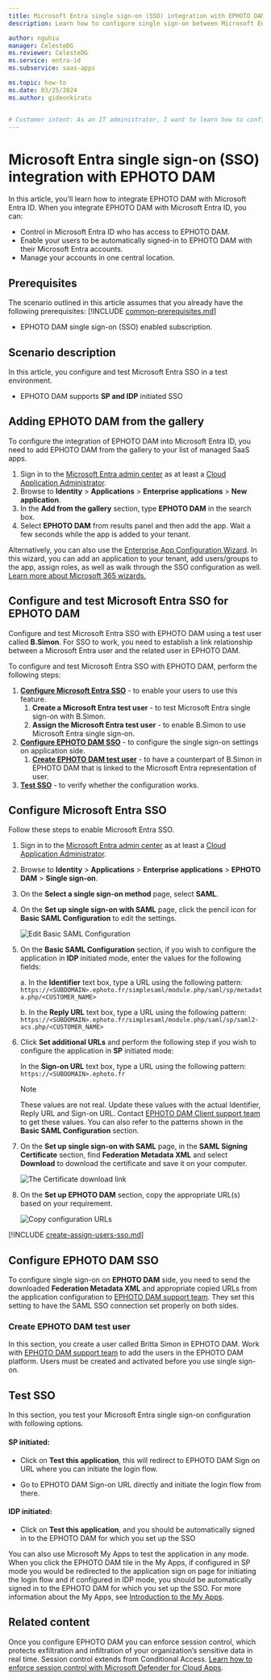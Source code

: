 ```yaml
---
title: Microsoft Entra single sign-on (SSO) integration with EPHOTO DAM
description: Learn how to configure single sign-on between Microsoft Entra ID and EPHOTO DAM.

author: nguhiu
manager: CelesteDG
ms.reviewer: CelesteDG
ms.service: entra-id
ms.subservice: saas-apps

ms.topic: how-to
ms.date: 03/25/2024
ms.author: gideonkiratu


# Customer intent: As an IT administrator, I want to learn how to configure single sign-on between Microsoft Entra ID and EPHOTO DAM so that I can control who has access to EPHOTO DAM, enable automatic sign-in with Microsoft Entra accounts, and manage my accounts in one central location.
---
```


# Microsoft Entra single sign-on (SSO) integration with EPHOTO DAM

In this article,  you'll learn how to integrate EPHOTO DAM with Microsoft Entra ID. When you integrate EPHOTO DAM with Microsoft Entra ID, you can:

* Control in Microsoft Entra ID who has access to EPHOTO DAM.
* Enable your users to be automatically signed-in to EPHOTO DAM with their Microsoft Entra accounts.
* Manage your accounts in one central location.

## Prerequisites
The scenario outlined in this article assumes that you already have the following prerequisites:
[!INCLUDE [common-prerequisites.md](~/identity/saas-apps/includes/common-prerequisites.md)]
* EPHOTO DAM single sign-on (SSO) enabled subscription.

## Scenario description

In this article,  you configure and test Microsoft Entra SSO in a test environment.

* EPHOTO DAM supports **SP and IDP** initiated SSO

## Adding EPHOTO DAM from the gallery

To configure the integration of EPHOTO DAM into Microsoft Entra ID, you need to add EPHOTO DAM from the gallery to your list of managed SaaS apps.

1. Sign in to the [Microsoft Entra admin center](https://entra.microsoft.com) as at least a [Cloud Application Administrator](~/identity/role-based-access-control/permissions-reference.md#cloud-application-administrator).
1. Browse to **Identity** > **Applications** > **Enterprise applications** > **New application**.
1. In the **Add from the gallery** section, type **EPHOTO DAM** in the search box.
1. Select **EPHOTO DAM** from results panel and then add the app. Wait a few seconds while the app is added to your tenant.

 Alternatively, you can also use the [Enterprise App Configuration Wizard](https://portal.office.com/AdminPortal/home?Q=Docs#/azureadappintegration). In this wizard, you can add an application to your tenant, add users/groups to the app, assign roles, as well as walk through the SSO configuration as well. [Learn more about Microsoft 365 wizards.](/microsoft-365/admin/misc/azure-ad-setup-guides)


<a name='configure-and-test-azure-ad-sso-for-ephoto-dam'></a>

## Configure and test Microsoft Entra SSO for EPHOTO DAM

Configure and test Microsoft Entra SSO with EPHOTO DAM using a test user called **B.Simon**. For SSO to work, you need to establish a link relationship between a Microsoft Entra user and the related user in EPHOTO DAM.

To configure and test Microsoft Entra SSO with EPHOTO DAM, perform the following steps:

1. **[Configure Microsoft Entra SSO](#configure-azure-ad-sso)** - to enable your users to use this feature.
    1. **Create a Microsoft Entra test user** - to test Microsoft Entra single sign-on with B.Simon.
    1. **Assign the Microsoft Entra test user** - to enable B.Simon to use Microsoft Entra single sign-on.
1. **[Configure EPHOTO DAM SSO](#configure-ephoto-dam-sso)** - to configure the single sign-on settings on application side.
    1. **[Create EPHOTO DAM test user](#create-ephoto-dam-test-user)** - to have a counterpart of B.Simon in EPHOTO DAM that is linked to the Microsoft Entra representation of user.
1. **[Test SSO](#test-sso)** - to verify whether the configuration works.

<a name='configure-azure-ad-sso'></a>

## Configure Microsoft Entra SSO

Follow these steps to enable Microsoft Entra SSO.

1. Sign in to the [Microsoft Entra admin center](https://entra.microsoft.com) as at least a [Cloud Application Administrator](~/identity/role-based-access-control/permissions-reference.md#cloud-application-administrator).
1. Browse to **Identity** > **Applications** > **Enterprise applications** > **EPHOTO DAM** > **Single sign-on**.
1. On the **Select a single sign-on method** page, select **SAML**.
1. On the **Set up single sign-on with SAML** page, click the pencil icon for **Basic SAML Configuration** to edit the settings.

   ![Edit Basic SAML Configuration](common/edit-urls.png)

1. On the **Basic SAML Configuration** section, if you wish to configure the application in **IDP** initiated mode, enter the values for the following fields:

    a. In the **Identifier** text box, type a URL using the following pattern:
    `https://<SUBDOMAIN>.ephoto.fr/simplesaml/module.php/saml/sp/metadata.php/<CUSTOMER_NAME>`

    b. In the **Reply URL** text box, type a URL using the following pattern:
    `https://<SUBDOMAIN>.ephoto.fr/simplesaml/module.php/saml/sp/saml2-acs.php/<CUSTOMER_NAME>`

1. Click **Set additional URLs** and perform the following step if you wish to configure the application in **SP** initiated mode:

    In the **Sign-on URL** text box, type a URL using the following pattern:
    `https://<SUBDOMAIN>.ephoto.fr`

	> [!NOTE]
	> These values are not real. Update these values with the actual Identifier, Reply URL and Sign-on URL. Contact [EPHOTO DAM Client support team](mailto:support-systeme@einden.fr) to get these values. You can also refer to the patterns shown in the **Basic SAML Configuration** section.

1. On the **Set up single sign-on with SAML** page, in the **SAML Signing Certificate** section,  find **Federation Metadata XML** and select **Download** to download the certificate and save it on your computer.

	![The Certificate download link](common/metadataxml.png)

1. On the **Set up EPHOTO DAM** section, copy the appropriate URL(s) based on your requirement.

	![Copy configuration URLs](common/copy-configuration-urls.png)
<a name='create-an-azure-ad-test-user'></a>

[!INCLUDE [create-assign-users-sso.md](~/identity/saas-apps/includes/create-assign-users-sso.md)]

## Configure EPHOTO DAM SSO

To configure single sign-on on **EPHOTO DAM** side, you need to send the downloaded **Federation Metadata XML** and appropriate copied URLs from the application configuration to [EPHOTO DAM support team](mailto:support-systeme@einden.fr). They set this setting to have the SAML SSO connection set properly on both sides.

### Create EPHOTO DAM test user

In this section, you create a user called Britta Simon in EPHOTO DAM. Work with [EPHOTO DAM support team](mailto:support-systeme@einden.fr) to add the users in the EPHOTO DAM platform. Users must be created and activated before you use single sign-on.

## Test SSO 

In this section, you test your Microsoft Entra single sign-on configuration with following options. 

#### SP initiated:

* Click on **Test this application**, this will redirect to EPHOTO DAM Sign on URL where you can initiate the login flow.  

* Go to EPHOTO DAM Sign-on URL directly and initiate the login flow from there.

#### IDP initiated:

* Click on **Test this application**, and you should be automatically signed in to the EPHOTO DAM for which you set up the SSO 

You can also use Microsoft My Apps to test the application in any mode. When you click the EPHOTO DAM tile in the My Apps, if configured in SP mode you would be redirected to the application sign on page for initiating the login flow and if configured in IDP mode, you should be automatically signed in to the EPHOTO DAM for which you set up the SSO. For more information about the My Apps, see [Introduction to the My Apps](https://support.microsoft.com/account-billing/sign-in-and-start-apps-from-the-my-apps-portal-2f3b1bae-0e5a-4a86-a33e-876fbd2a4510).


## Related content

Once you configure EPHOTO DAM you can enforce session control, which protects exfiltration and infiltration of your organization’s sensitive data in real time. Session control extends from Conditional Access. [Learn how to enforce session control with Microsoft Defender for Cloud Apps](/cloud-app-security/proxy-deployment-any-app).
